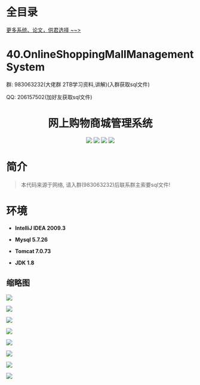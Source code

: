 # 全目录

[更多系统、论文，供君选择 ~~>](https://www.yuque.com/wisebit/blog)
# 40.OnlineShoppingMallManagementSystem

<p>群: 983063232(大佬群 2TB学习资料,讲解)(入群获取sql文件)</p>
<p>QQ: 206157502(加好友获取sql文件)</p>

<p>
    <h1 align="center">网上购物商城管理系统</h1>
</p>

<p align="center">
	<img src="https://img.shields.io/badge/jdk-1.8-orange.svg"/>
    <img src="https://img.shields.io/badge/spring-5.x-lightgrey.svg"/>
    <img src="https://img.shields.io/badge/springmvc-3.x-blue.svg"/>
    <img src="https://img.shields.io/badge/mybatis-3.x-blue.svg"/>
</p>


# 简介

> 本代码来源于网络, 请入群(983063232)后联系群主索要sql文件!
>



# 环境

- <b>IntelliJ IDEA 2009.3</b>

- <b>Mysql 5.7.26</b>

- <b>Tomcat 7.0.73</b>

- <b>JDK 1.8</b>


## 缩略图

![](https://bitwise.oss-cn-heyuan.aliyuncs.com/2024/9/10/7bf8e2a0-1d5d-42bc-b818-f21705eb8c75.png)

![](https://bitwise.oss-cn-heyuan.aliyuncs.com/2024/9/10/7b9926b5-d46a-475b-a49d-e0b1c09260aa.png)

![](https://bitwise.oss-cn-heyuan.aliyuncs.com/2024/9/10/60170661-855a-454f-8cd1-08b45782748b.png)

![](https://bitwise.oss-cn-heyuan.aliyuncs.com/2024/9/10/f9a988d7-f0dd-4241-941a-74a94db5048c.png)

![](https://bitwise.oss-cn-heyuan.aliyuncs.com/2024/9/10/b91ab9c1-0958-4005-8735-606bdd877e17.png)

![](https://bitwise.oss-cn-heyuan.aliyuncs.com/2024/9/10/63906be2-de7b-429a-b0c4-d23f75071c4a.png)

![](https://bitwise.oss-cn-heyuan.aliyuncs.com/2024/9/10/30862102-7b51-471a-945a-bc427c237260.png)

![](https://bitwise.oss-cn-heyuan.aliyuncs.com/2024/9/10/b48bb5a2-459e-4ee6-b531-acb505315b52.png)

